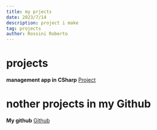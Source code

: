 ```yaml
---
title: my prjects
date: 2023/7/14
description: project i make
tag: projects
author: Rossini Roberto
---
```


# projects

 **management app in CSharp** [Project](https://github.com/rossiniroberto52/sistemadeTransporteEscolar)

 # nother projects in my Github
 **My github** [Github](https://github.com/rossiniroberto52)